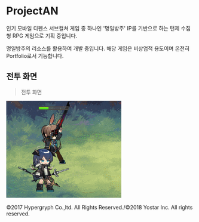 # ProjectAN

인기 모바일 디펜스 서브컬쳐 게임 중 하나인 '명일방주' IP를 기반으로 하는 턴제 수집형 RPG 게임으로 기획 중입니다.

명일방주의 리소스를 활용하여 개발 중입니다. 해당 게임은 비상업적 용도이며 온전히 Portfolio로서 기능합니다.

## 전투 화면

> 전투 화면

<img src="GIF.gif">


©2017 Hypergryph Co.,ltd. All Rights Reserved./©2018 Yostar Inc. All rights reserved.